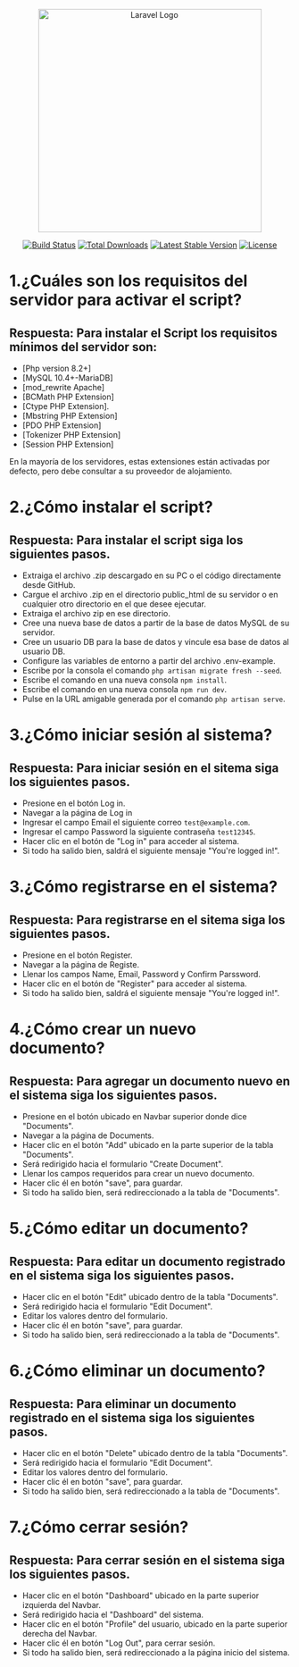 <p align="center"><a href="https://laravel.com" target="_blank"><img src="https://raw.githubusercontent.com/laravel/art/master/logo-lockup/5%20SVG/2%20CMYK/1%20Full%20Color/laravel-logolockup-cmyk-red.svg" width="400" alt="Laravel Logo"></a></p>

<p align="center">
<a href="https://github.com/laravel/framework/actions"><img src="https://github.com/laravel/framework/workflows/tests/badge.svg" alt="Build Status"></a>
<a href="https://packagist.org/packages/laravel/framework"><img src="https://img.shields.io/packagist/dt/laravel/framework" alt="Total Downloads"></a>
<a href="https://packagist.org/packages/laravel/framework"><img src="https://img.shields.io/packagist/v/laravel/framework" alt="Latest Stable Version"></a>
<a href="https://packagist.org/packages/laravel/framework"><img src="https://img.shields.io/packagist/l/laravel/framework" alt="License"></a>
</p>

# 1.¿Cuáles son los requisitos del servidor para activar el script?
## Respuesta: Para instalar el Script los requisitos mínimos del servidor son:

- [Php version 8.2+]
- [MySQL 10.4+-MariaDB]
- [mod_rewrite Apache]
- [BCMath PHP Extension]
- [Ctype PHP Extension].
- [Mbstring PHP Extension]
- [PDO PHP Extension]
- [Tokenizer PHP Extension]
- [Session PHP Extension]

En la mayoría de los servidores, estas extensiones están activadas por defecto, pero debe consultar a su proveedor de alojamiento.

# 2.¿Cómo instalar el script?
## Respuesta: Para instalar el script siga los siguientes pasos.

- Extraiga el archivo .zip descargado en su PC o el código directamente desde GitHub.
- Cargue el archivo .zip en el directorio public_html de su servidor o en cualquier otro directorio en el que desee ejecutar.
- Extraiga el archivo zip en ese directorio.
- Cree una nueva base de datos a partir de la base de datos MySQL de su servidor.
- Cree un usuario DB para la base de datos y vincule esa base de datos al usuario DB.
- Configure las variables de entorno a partir del archivo .env-example.
- Escribe por la consola el comando `php artisan migrate fresh --seed`.
- Escribe el comando en una nueva consola `npm install`.
- Escribe el comando en una nueva consola `npm run dev`.
- Pulse en la URL amigable generada por el comando `php artisan serve`.
# 3.¿Cómo iniciar sesión al sistema?
## Respuesta: Para iniciar sesión en el sitema siga los siguientes pasos.

- Presione en el botón Log in.
- Navegar a la página de Log in
- Ingresar el campo Email el siguiente correo `test@example.com`.
- Ingresar el campo Password la siguiente contraseña `test12345`.
- Hacer clic en el botón de "Log in" para acceder al sistema.
- Si todo ha salido bien, saldrá el siguiente mensaje "You're logged in!".
# 3.¿Cómo registrarse en el sistema?
## Respuesta: Para registrarse en el sitema siga los siguientes pasos.

- Presione en el botón Register.
- Navegar a la página de Registe.
- Llenar los campos Name, Email, Password y Confirm Parssword.
- Hacer clic en el botón de "Register" para acceder al sistema.
- Si todo ha salido bien, saldrá el siguiente mensaje "You're logged in!".
# 4.¿Cómo crear un nuevo documento?
## Respuesta: Para agregar un documento nuevo en el sistema siga los siguientes pasos.

- Presione en el botón ubicado en Navbar superior donde dice "Documents".
- Navegar a la página de Documents.
- Hacer clic en el botón "Add" ubicado en la parte superior de la tabla "Documents".
- Será redirigido hacia el formulario "Create Document".
- Llenar los campos requeridos para crear un nuevo documento.
- Hacer clic él en botón "save", para guardar.
- Si todo ha salido bien, será redireccionado a la tabla de "Documents".
# 5.¿Cómo editar un documento?
## Respuesta: Para editar un documento registrado en el sistema siga los siguientes pasos.

- Hacer clic en el botón "Edit" ubicado dentro de la tabla "Documents".
- Será redirigido hacia el formulario "Edit Document".
- Editar los valores dentro del formulario.
- Hacer clic él en botón "save", para guardar.
- Si todo ha salido bien, será redireccionado a la tabla de "Documents".
# 6.¿Cómo eliminar un documento?
## Respuesta: Para eliminar un documento registrado en el sistema siga los siguientes pasos.

- Hacer clic en el botón "Delete" ubicado dentro de la tabla "Documents".
- Será redirigido hacia el formulario "Edit Document".
- Editar los valores dentro del formulario.
- Hacer clic él en botón "save", para guardar.
- Si todo ha salido bien, será redireccionado a la tabla de "Documents".
# 7.¿Cómo cerrar sesión?
## Respuesta: Para cerrar sesión en el sistema siga los siguientes pasos.

- Hacer clic en el botón "Dashboard" ubicado en la parte superior izquierda del Navbar.
- Será redirigido hacia el "Dashboard" del sistema.
- Hacer clic en el botón "Profile" del usuario, ubicado en la parte superior derecha del Navbar.
- Hacer clic él en botón "Log Out", para cerrar sesión.
- Si todo ha salido bien, será redireccionado a la página inicio del sistema.